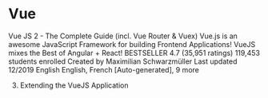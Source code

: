 # Vue

Vue JS 2 - The Complete Guide (incl. Vue Router & Vuex)
Vue.js is an awesome JavaScript Framework for building Frontend Applications! VueJS mixes the Best of Angular + React!
BESTSELLER
4.7 (35,951 ratings)
119,453 students enrolled
Created by Maximilian Schwarzmüller
Last updated 12/2019
 English
 English, French [Auto-generated], 9 more


3. Extending the VueJS Application